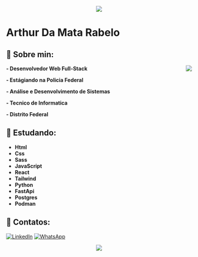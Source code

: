 <p align="center">
   <img src="https://capsule-render.vercel.app/api?type=waving&height=70&color=eeeeee&section=header">
</p>

# Arthur Da Mata Rabelo

## 👋 Sobre min:
<img align='right' src="https://github-readme-stats.vercel.app/api/top-langs/?username=ArthurRabel&layout=compact&hide=css,html&bg_color=161b2200&title_color=cdd9e5&border_color=545d68&text_color=eeeeee&border_radius=0">

**- Desenvolvedor Web Full-Stack**

**- Estágiando na Policia Federal**

**- Análise e Desenvolvimento de Sistemas**
   
**- Tecnico de Informatica**

**- Distrito Federal**

## 🚀 Estudando:

- **Html**
- **Css**
- **Sass**
- **JavaScript**
- **React**
- **Tailwind**
- **Python**
- **FastApi**
- **Postgres**
- **Podman**

## 🔎 Contatos: 

<a href="https://www.linkedin.com/in/arthur-da-mata-rabelo-5663871b6"><img src="https://img.shields.io/badge/-Linkedin-0e76a8?style=flat-square&logo=Linkedin&logoColor=white&link=LINK-DO-SEU-LINKEDIN" alt="LinkedIn" /></a>
<a href="https://api.whatsapp.com/send?phone=5561995022477"><img src="https://img.shields.io/badge/-WhatsApp-25d366?style=flat-square&labelColor=25d366&logo=whatsapp&logoColor=white&link=API-DO-SEU-WHATSAPP" alt="WhatsApp" /></a>

<p align="center">
   <img src="https://capsule-render.vercel.app/api?type=waving&height=70&color=eeeeee&section=footer">
</p>
